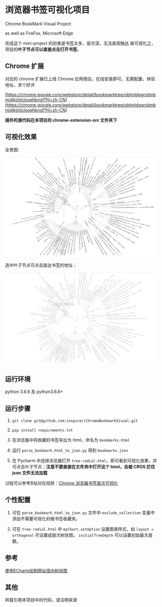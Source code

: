 # 浏览器书签可视化项目

Chrome BookMark Visual Project

as well as FireFox, Microsoft Edge

完成这个 mini-project 的初衷是书签太多，层次深，无法直观触达
故可视化之，项目的**叶子节点可以直接点击打开书签**。

## Chrome 扩展

对应的 chrome 扩展已上线 Chrome 应用商店，在线安装即可，无需配置，体验地址，求个好评

[https://chrome.google.com/webstore/detail/bookmarktree/obhnldggnjdmbmidjkjjnlclooehbngf?hl=zh-CN](https://chrome.google.com/webstore/detail/bookmarktree/obhnldggnjdmbmidjkjjnlclooehbngf?hl=zh-CN)

**插件的源代码在本项目的 chrome-extension-src 文件夹下**

## 可视化效果

全景图: 

![](./img/all.png)

选中叶子节点可点击直达书签的地址：

![](./img/click.png)

## 运行环境
python 3.6.6 及 python3.6.6+

## 运行步骤
1.  `git clone git@github.com:inspurer/ChromeBookmarkVisual.git`

2.  `pip install requirements.txt`

3.  在浏览器中将收藏的书签导出为 html，命名为 `bookmarks.html`

4.  运行 `parse_bookmark_html_to_json.py` 得到 `bookmarks.json`

5.  在 Pycharm 中选择浏览器打开 `tree-radial.html`，即可看到可视化效果，并可点击叶子节点；**注意不要直接在文件夹中打开这个 html，会被 CROS 拦住 json 文件无法加载**

过程可以参考B站对应视频：[Chrome 浏览器书签层次可视化
](https://www.bilibili.com/video/BV1JY411p7f2)

## 个性配置

1. 可在 `parse_bookmark_html_to_json.py` 文件中 `exclude_collection` 变量中添加不需要可视化的根书签收藏夹。

2. 可在 `tree-radial.html` 中 `myChart.setOption` 设置图表样式，如 `layout = orthogonal` 可设置成层次树状图，
   `initialTreeDepth` 可以设置初始最大层数。


## 参考

[使用ECharts绘制网址径向树状图](https://www.cnblogs.com/rustfisher/p/15219690.html)

## 其他

转载引用本项目中的代码，请注明来源
